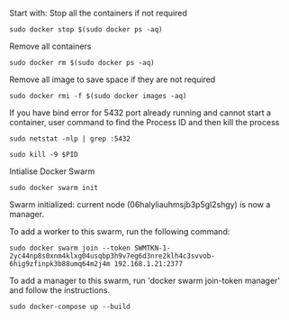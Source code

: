 Start with:
Stop all the containers if not required
```
sudo docker stop $(sudo docker ps -aq)
```
Remove all containers
```
sudo docker rm $(sudo docker ps -aq)
```

Remove all image to save space if they are not required
```
sudo docker rmi -f $(sudo docker images -aq)
```

If you have bind error for 5432 port already running and cannot start a container, user command to find the Process ID and then kill the process
```
sudo netstat -nlp | grep :5432
```
```
sudo kill -9 $PID
```

Intialise Docker Swarm
```
sudo docker swarm init
```

Swarm initialized: current node (06halyliauhmsjb3p5gl2shgy) is now a manager.

To add a worker to this swarm, run the following command:
```
sudo docker swarm join --token SWMTKN-1-2yc44np8s0xnm4klxg04usqbp3h9v7eg6d3nre2klh4c3svvob-6hig9zfinpk3b88umq64m2j4m 192.168.1.21:2377
```
To add a manager to this swarm, run 'docker swarm join-token manager' and follow the instructions.


```
sudo docker-compose up --build
```


